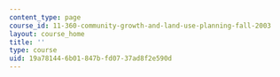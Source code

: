 ```yaml
---
content_type: page
course_id: 11-360-community-growth-and-land-use-planning-fall-2003
layout: course_home
title: ''
type: course
uid: 19a78144-6b01-847b-fd07-37ad8f2e590d
---
```

